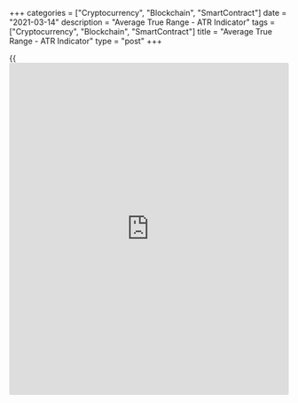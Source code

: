 +++
categories = ["Cryptocurrency", "Blockchain", "SmartContract"]
date = "2021-03-14"
description = "Average True Range - ATR Indicator"
tags = ["Cryptocurrency", "Blockchain", "SmartContract"]
title = "Average True Range - ATR Indicator"
type = "post"
+++

{{<iframe id="large-banner" src="https://www.bounty.group/#slide=9.0" width="100%" height="600" scrolling="no" style="border: 0px solid rgb(216, 221, 230); border-radius: 3px;">}}

2021-03-12

2021-03-14

[Average True Range](https://www.algotradesoft.org/custom-indicator/average-true-range.html) Indicator: improve your trading with volatility
measureOleg Tkachenko

The ATR ([Average True Range](https://www.algotradesoft.org/custom-indicator/average-true-range.html)) indicator is a tool for measuring relative
volatility levels.

The ATR meaning tells us how much the price has changed in a current
period compared with previous periods. It is used in trend strategies to
assess a trend reversal probability and determine the moment when the
market starts trending. It also serves to place Stop Loss and Take
Profit orders and is used for estimating the range's width when trading
based on channel strategies.

The indicator is included by default in many trading platforms and
applied as an auxiliary indicator combined with Price Action and
oscillators.

The article covers the following subjects:

## What is ATR: average true range full definition

Technical analysis indicators can be divided into three groups:

  * Trend indicators that show a trend's strength and direction

  * Oscillators that indicate a potential reversal and form overbought/oversold areas

  * Forecast indicators that predict price movements based on previous regularities

The ATR forex indicator is often considered to be an oscillator as it
helps us define trend reversal points. If the indicator covers over 75%
of its average distance in a fixed time period, there can be a reversal.
Unlike oscillators, it hasn't got the "0" and "100" limits that define
overbought and oversold territories. Thus, the ATR indicator is a
specific technical analysis indicator that combines the three groups'
features.

The [Average True Range](https://www.algotradesoft.org/custom-indicator/average-true-range.html) was first introduced by J. Welles Wilder in 1978.

J. Welles Wilder also developed such popular tools as [[Parabolic SAR](https://www.algotradesoft.org/custom-indicator/parabolic-sar.html)][1]
and [RSI][2]. The indicator was first meant for futures markets, which
are much more volatile than stock markets. Then it grew so popular that
it was included in trading platforms as a basic one.

J. Welles Wilder created the ATR indicator for one purpose: determining
market volatility.

Average true range trading is rarely applied to manual strategies, but
it is often used for forming trading [advisor](https://www.fintechee.com/tutorial-for-forex-trading/expert-advisor/)s' automatic risk management
systems. This indicator doesn't measure a trend's strength and cannot
forecast price movements. It only estimates market volatility.

That said, the average true range is the indispensable tool for setting
target profit levels, placing stop orders, and determining the width of
price channels in channel and range strategies (strategies used for
trading retracements and breakouts).

The ATR indicator is NOT used for

  * determining a price direction

  * searching for a divergence

  * it can sometimes indicate reversal points

  * it is used for measuring price ranges and the nature of their changes.

The indicator's main signal is the following: when the indicator grows,
an asset's volatility grows. The classic error is to link the
indicator's growth to price growth. The ATR indicator doesn't show the
price's direction either. When it grows, the price line may rise or
fall. It’s the price volatility range that increases.

### What is [Average True Range](https://www.algotradesoft.org/custom-indicator/average-true-range.html)?

This volatility indicator measures price volatility over a certain
period. It compares

  * the current candle's highs and lows
  * the current candle's highs and lows, and the previous candle's close.

 Then it takes the greatest of those values and averages them out based
on the arithmetic mean.

The indicator's relatively low value can be read as follows:

  * the market is flat. The price moves in the same range, and the average difference between highs and lows doesn't change. However, we cannot estimate the range’s width using the ATR indicator;

  * the market trend is slow. The price grows or falls, but the difference between neighboring candles isn't significant.

The indicator's leading signal is a sharp increase in its readings that
indicates a rising difference in candlestick extremums. The candles'
bodies and shadows are growing, and the price's angle of ascent relative
to the horizontal axis becomes bigger. At the same time, the price range
may remain the same. Volatility growth means that the price covers the
same distance faster.

Example of using the ATR:

There's a small downtrend in the market; the ATR value is small.

Then, there's a sharp volatility splash: the price range is growing
sharply over a short time period. The [Average True Range](https://www.algotradesoft.org/custom-indicator/average-true-range.html) is rising
steeply. Next, a slow uptrend begins. Although the distance between the
trend's start and top is many times bigger than the volatile segment's
range, the ATR is reducing because the trend has been developing over a
certain time period.

## ATR indicator formula

There are three formulas [how to](https://www.playgroundfx.com/blog/forex-trading-how-to/) calculate atr:

  * The difference between a current candle's extremums (high and low). The current candle's high less low.

  * Absolute value of the current Max (High) less the previous close. |High — (Close-1)|

  * Absolute value of the current Min (Low) less the previous close. |Low — (Close-1)|

Then we take the greatest value of those and calculate the ATR
indicator's readings. Here's the formula:

ATR = Moving Average (TR, m)

where TR is the greatest value out of the three differences and m is an
averaging period. Moving average is the arithmetic mean of a given set
of values.

### [Average True Range](https://www.algotradesoft.org/custom-indicator/average-true-range.html) calculation

Now let's find out [how to](https://www.playgroundfx.com/blog/forex-trading-how-to/) calculate the ATR value to better understand
its work principle. I remind you that the [Average True Range](https://www.algotradesoft.org/custom-indicator/average-true-range.html) is the
greatest value of the following: current high minus current low;
absolute value of current high minus previous close; absolute value of
current low minus previous close. The indicator compares those three
values for two neighboring candles. The period is the number of candles
considered.

For example, if the period's value is 1, the ATR indicator will compute
the difference of prices for the latest candle. It will compare its
High/Low, and the difference between the candle's High/Low and the
previous candle's close. So, with period "1", two candles are
considered. For example:

The difference between high and low: 1.2121 — 1.2117 = 0.0004, or four
points for 4-digit quotes. That is the greatest value of the three
possible remainders.

The print screen shows that the value is identical to ATR calculation.
"0.0004" means that the average true range is four points for one candle
period.

If we take period 2, the three latest candles will be considered. The
two values for the ultimate and the penultimate candles are averaged:
they are summed and divided by two, according to the arithmetic mean.

The longer the period, the more candles are considered, and the smoother
the indicator's line gets. However, remember that ATR reacts slower to
price movements when the period gets longer.

## How can volatility indicator help while trading?

The indicator identifies the moment when the price range starts
enlarging sharply. This feature can be used for the following purposes:

  * To form short-term strategies. A sharp volatility surge is a perfect moment for scalping. You can check my article [Forex scalping][3] to learn more about this type of strategy.

  * To decide in which direction a trade should be opened. If the [Average True Range](https://www.algotradesoft.org/custom-indicator/average-true-range.html) covered half its mean range, it's probably too late to open a trade in the direction of the trend, and you'd better wait for a reversal.

  * To determine price targets. Take Profit is placed at the volatility range limit or within the range. If the [Average True Range](https://www.algotradesoft.org/custom-indicator/average-true-range.html) is 60 points, Take Profit can be set at 45-50 points relative to the opening price.

  * To determine Stop Loss levels. Stop Loss is placed outside the price volatility range and linked to the ATR correction multiplier. ATR correction multipliers are calculated separately for each specific asset.

## What Does ATR Indicator Tell You?

The ATR indicator has got just one signal: it rises or falls. The higher
the ATR value is, the more volatile the market is, and the faster the
trend line moves from one range limit to the other.

  * In segment 1, the indicator is moving horizontally. It means the market is flat: the amplitude of price fluctuations and candlesticks' size are small.

  * In segment 2, the ATR value is surging, and the indicator starts growing. It means volatility is increasing, and we should look for an entry point. As the ATR doesn't indicate a price direction, we shall determine it ourselves. For example, draw support and resistance levels through the flat range's extremums and open a trade in a breakout direction.

  * In segment 3, there remains high volatility, but the trend is changing direction. A trader's task is to catch the price line reversal on time and reverse the trade when volatility is still high.

  * In segment 4, the indicator is returning to its lowest values in a flat range. It means volatility is declining; the pace of price changes is slowing down; the amplitude of price moves is decreasing; the candles' bodies are becoming shorter than the candles in segments 2 and 3. That can indicate a flat market or a trend slowdown. In our case, we have a slow downtrend. It's a signal for swing-traders and scalpers to exit the market.

Here's how we can use the ATR's signal about a rise in volatility:

  1.  A new trend's start is a signal to open a short-term trade to catch the fastest price movement in either direction over a short period. It’s one of the [options](https://www.fixpro.org/post/options-liquidity/) for scalpers.

  2. A sharp increase in the price movement amplitude is a signal to exit the market or increase stop orders' value. Suppose we have a medium- or long-term trade, and the stop order value was calculated based on the maximum possible drawdown, according to our risk management rules. We see that the volatility is growing sharply. We have two [options](https://www.fixpro.org/post/options-liquidity/): to close the trade earlier before the price reaches the stop level or top up our account, increase the stop value, and wait for a temporary drawdown to end.

This volatility indicator doesn't point to overbought/oversold areas, so
its readings are estimated compared to the readings over previous
periods by zooming out the chart. Volatility levels don't depend on a
price direction. The indicator's line can be rising, while the price can
be moving up or down.

## Day trading ATR

Large time frames are usually used for preliminary analysis. The main
time frame can be H1, and the time frame analyzed can be D1.

Example: let’s determine average [daily](https://www.fintecher.org/2020/03/03/forex-trading-daily-strategy/) volatility for the USDCAD on the
[daily](https://www.fintecher.org/2020/03/03/forex-trading-daily-strategy/) time frame.

With period 14, the value is 0.0077. It means that the price's average
true range is 77 points over the last 14 trading days. Switch to the H1
time frame and check how far the price moved since 00:00 up to this
moment:

The [daily](https://www.fintecher.org/2020/03/03/forex-trading-daily-strategy/) range's open price at 00:00 is 1.26799 (rounded to 1.2680);
the current price is 1.2661. There's a powerful downtrend that other
indicators can confirm too. The price moved down by almost 20 points,
with average volatility being 77 points. Theoretically, if the price
line has not covered 50% of the average true range, we can open a trade
in the trend direction. The market entry point for a short position is
the current candle.

If the price has covered over 50% of the ATR, wait for a while. Think
about opening a trade in the opposite direction of the trend if the
price covers 70%-80% of the [daily](https://www.fintecher.org/2020/03/03/forex-trading-daily-strategy/) ATR. This method isn't flawless, but
it can be one of the [options](https://www.fixpro.org/post/options-liquidity/) when determining market entry points and
the price direction.

## The ATR Indicator in MT4

The [Average True Range](https://www.algotradesoft.org/custom-indicator/average-true-range.html) indicator is one of the basic ones in MetaTrader
4 and MetaTrader 5. You can find it in the "Indicators/Oscillators"
menu.

 **ATR settings for MT4**

The main parameter is Period. Using the same window, you can set Maximum
and Minimum levels. That's convenient for visually comparing previous
periods' volatility with a current period's one. Memorizing values isn't
convenient: it's easier to set the levels and check deviations from a
current value by scrolling the chart. The chart will display only the
time limits specified in the settings.

You can fix the value of the level in the "Levels" tab, and it will be
displayed as a horizontal line in the chart. For example, as the red
line in the print screen below.

One of the drawbacks of displaying the indicator in МТ4 is that only the
current value is shown next to its name (the blue rectangle), and it
won't change when you're scrolling. You can put the cursor on a point
and wait for a pop-up window or activate the "Data Window" (Ctrl+D).
Both [options](https://www.fixpro.org/post/options-liquidity/) aren't convenient to me.

The Visualization tab shows how the indicator will be displayed on a
selected time frame. For example, you're analyzing the chart on several
time frames, and you need ATR on the [daily](https://www.fintecher.org/2020/03/03/forex-trading-daily-strategy/) time frame. You tick D1, and
the indicator will disappear when you switch to other time frames.

There are various modifications of the indicator on the Internet. You
can [download ATR Ratio][4] on the MQL5 site (Short-term ATR / Long-term
ATR ratio).

The template can be added to the platform. Please let me know if you
want to learn more about those modifications and work strategies based
on them.

## ATR settings on LiteForex's online platform

How to set the ATR indicator on LiteForex's platform:

  1. Go to "For Beginners/Open a demo account" in the homepage's upper menu. You will be automatically redirected to a free demo account on LiteForex's online platform. Registration isn't necessary.

  2. Click "Trade" in the left menu. Choose your trading instrument. Let's say [the EUR/USD pair][5] in the "Currencies" tab.

  3. On the price chart that appears, click on "Indicators" and select "[Average True Range](https://www.algotradesoft.org/custom-indicator/average-true-range.html)."

###

 **ATR settings on LiteForex's online platform**

There are a few of them:

1\. Depth (period)

The default value is 14, which means the indicator uses the last 14
candlesticks. For short periods up to M15, it is recommended to increase
that period. For time frames longer than H4 - decrease that period. For
example, traders prefer period 7 for the D1 time frame.

An asset's peculiarities should also be considered: some pairs are more
volatile than others. So, it would be wise to shorten the period for low
volatility assets to increase the indicator's sensitivity to price
changes.

2\. Smoothing

It's about the type of MA that the indicators are based on. There are
four [options](https://www.fixpro.org/post/options-liquidity/). This parameter doesn't influence the indicator line's
plotting significantly, but the value can vary, and that can be a
decisive moment for high-precision strategies.

3\. Accuracy

The parameter varies from 0 to 8 and sets the number of digits after the
decimal point.

You can change the line color in the "Style" tab.

In contrast to MT4, you can see the indicator's value by placing a mouse
pointer to it.

## How to use ATR indicator

Average True range is most often used in the following cases:

  1. To determine Stop Loss levels. Volatility levels outline the range of price movements. The limits of that range can be a reference point.

  2. To determine flat periods. If the ATR value is low when compared with average volatility, the market is flat.

  3. To identify the end of a trend. The farther the price line goes beyond the ATR limits, the likelier it is to stop.

### Placing Stop Loss orders

Stop orders are usually placed in the area of local extremums with a
slight indent. The question is [how to](https://www.playgroundfx.com/blog/forex-trading-how-to/) correctly identify local extremums
and not let price noise trigger stop orders.

To place stop orders using ATR, we need to do the following:

  * Draw support and resistance levels through the most evident extremums on a short time frame (М5-М15).

  * Add/subtract 2*ATR to/from the price value of the candle's ultimate extremum. The value you get is a Stop Loss level. The multiplier "2" should be adjusted to each specific pair. At least 1.5 ATR is recommended. The best ATR Stop Loss multiplier for time frames starting from H1 is "3".

There's a different method: place a stop order at the level when opening
a trade. Subtract or add a few points from that value for filtering. To
place Take Profit, switch to a bigger time frame and check the
instrument's level there.

This method works the best on short time frames with price noise — the
price line's chaotic, unpredictable movements in either direction. Using
the indicator allows us to place stop orders at a safe level, providing
for price noise.

Example

During a downtrend, draw a resistance level to open a trade after its
breakout, confirmed by the pattern. Open a long position on a pullback.
Minimum price — 1.19588, ATR — 0.0005 or five points. Multiply 0.0005 by
two and subtract the value from the minimum price. You'll get the Stop
Loss level of 1.19488. As the print screen shows, the price line didn't
get to that level. It tested the level of 1.19516 and then reversed
upwards.

### Flat filter

You earn from a trending currency pair with medium [daily](https://www.fintecher.org/2020/03/03/forex-trading-daily-strategy/) volatility of
80 points. I got this number using a volatility calculator. If current
volatility is less than 50% of that range, the market can be considered
flat. So, if the value is less than 40 points, we don’t search for entry
points using trend strategies as any direction of quotes will hardly
last for a long time.

It's hard to say if it's reasonable to follow that scheme. First, the
value of 50% is conventional and should be readjusted to each particular
pair. Second, the market can be trending on smaller time frames.

The instrument's drawbacks are lags, which is true of all moving
averages. The longer the period, the less sensitive the instrument is to
current price changes. For example, if you set the period at 50, the
indicator will consider 50 last candlesticks. If the price changes
sharply on the two or three last candles, such changes will be absorbed
by the previous candles' values. On the other hand, a short time frame
can produce a lot of false signals. So, all the minuses of moving
averages are typical here too.

Example:

The EURUSD's average volatility over the past week was 44.25 points.

The ATR current value on 4-digit quotes was 61 points on the [daily](https://www.fintecher.org/2020/03/03/forex-trading-daily-strategy/)
chart. As the current volatility is higher than average, the market
isn't flat, and the current trend is a bit stronger than the weekly one.

### Determining potential trend reversal points

The bigger the indicator wave's amplitude is relative to its previous
values, the likelier the price line is to reverse.

Example

A relatively low ATR value couldn't say if there was a trend on the
[daily](https://www.fintecher.org/2020/03/03/forex-trading-daily-strategy/) chart. There was an uptrend, but its pace was so slow that the
[Average True Range](https://www.algotradesoft.org/custom-indicator/average-true-range.html) couldn't identify it.

The indicator's steep growth indicates that market volatility is rising:
the price's angle of ascent is increasing, and the price is changing
faster. The trader only needs to predict the trend's direction.

ATR reaching the maximum and reversing means that volatility has started
to fall. Note that the trend changed its direction while the indicator
line was growing. Let me remind you that the [Average True Range](https://www.algotradesoft.org/custom-indicator/average-true-range.html) doesn't
indicate price directions; it only shows a relative price change speed.
The indicator's return to its current lows means that the price change
speed is declining: the market is becoming flat or trending slower.

There's another way to identify pivot points. The average true range
value is compared with the distance that the price has covered from the
beginning of a time frame to the present moment. A shorter time frame is
used for comparison.

Example. Let's take as 100% the H1 ATR value, which shows a price
movement’s average true range over the past hour. Then switch to the
one-minute time frame and find where the current H1 time frame begins.
Estimate the price distance covered up to the present moment.

  * If the price line went farther than 70%, a reversal is highly likely to happen. Think about opening an opposite position.

  *  If the price line covered less than 30% of the distance, think about opening a trade in the trend direction.

  * If the distance varies from 30% to 70% of the range, take your time.

Those values are just a reference point. They are specific to each
particular asset.

## ATR [trading strategies](https://www.fintechee.com/forex-trading-strategies/)

Trading on several time frames using levels and ATR. Most strategies
have already been described above. I'll show you [how to](https://www.playgroundfx.com/blog/forex-trading-how-to/) use them in
practice.

### Step 1. Daily time frame analysis

Open the [GBPUSD][6]'s [daily](https://www.fintecher.org/2020/03/03/forex-trading-daily-strategy/) chart and check the trend.

The chart shows a strong, steady trend that started after a dramatic
drawdown. Note a sharp ATR surge during the downtrend: one could profit
from short positions there. A smooth uptrend continues; there are
several consecutive growing candles with small bodies. The ATR indicates
there's no strong volatility. That means the price is expected to
continue rising smoothly. The ATR value is 92 points.

### Step 2. Short-term time frame analysis

Then switch to the M15 chart and check how many points the price has
covered since the [daily](https://www.fintecher.org/2020/03/03/forex-trading-daily-strategy/) opening.

The opening price was 1.38988 at 00:00. By the morning, the price gained
almost 55 points and then came back. ATR indicates high volatility. As
the [daily](https://www.fintecher.org/2020/03/03/forex-trading-daily-strategy/) range is 92 points and the price isn't far from the start, we
can presume that the uptrend will continue.

### Step 3. Opening of a trade

Let's sum up: we decided to open a long position because

  * There's a slow uptrend with low volatility on the [daily](https://www.fintecher.org/2020/03/03/forex-trading-daily-strategy/) time frame.

  * The M15 time frame is showing a resistance level from which the price has just pulled back upwards.

  * The price has covered nearly 50% of its [daily](https://www.fintecher.org/2020/03/03/forex-trading-daily-strategy/) volatility and partly corrected back to the [daily](https://www.fintecher.org/2020/03/03/forex-trading-daily-strategy/) range’s start point.

So, I open a trade at 1.39236 (almost 25% of the [daily](https://www.fintecher.org/2020/03/03/forex-trading-daily-strategy/) range equal to 92
points). Stop Loss: current ATR*2, which equals 14 points. A multiplier
of 3 would probably be better: Stop Loss would be located a bit below
the opening price of 1.38988. Take Profit: 75% of [daily](https://www.fintecher.org/2020/03/03/forex-trading-daily-strategy/) ATR.

The volume of a position should be determined individually and depends
on your goals and deposit.

Close the trade based on Take Profit or when a clear reversal pattern
appears. I don't think it will appear before the [daily](https://www.fintecher.org/2020/03/03/forex-trading-daily-strategy/) ATR reaches 50%,
though. The target profit is 5 USD.

### Step 4. Closing a trade

#### 4.1. Conservative scenario

Everyone has their own profit targets, but I'd recommend that beginner
traders shouldn't wait for Take Profit to trigger and should fix current
profits at the first reversal.

If you see that the price cannot decide its direction during a high
volatility period, like in this situation, close the trade. Closing
price: 1.39385. Profits in 2.5 hours: around 15 points minus spreads.

#### 4.2. Aggressive scenario

The target is to make the most profits based on the ATR theory. I'm not
in a hurry to close a trade, and I hold it. As a result, it closed at
Stop Loss at minus 1.51 USD. The market analysis revealed a mistake. The
market volatility is still high, but there was a clear trend shift. The
arrow in the print screen below marks the opening point.

The [daily](https://www.fintecher.org/2020/03/03/forex-trading-daily-strategy/) candlestick is downward. So, I open a counter trade using the
same principle: the opening price at 00:00 (1.38988) marks the beginning
of the volatility range, but the trend is downward now. The volume can
be doubled.

It took me 30 minutes to claw back the loss from the previous trade and
earn 0.5 USD. I fixed the profit from the second trade for psychological
reasons: to cover the previous loss.

### Key points:

  * The ATR indicator shows current volatility shifts. However, the examples proved that the price could change its direction within a few hours. That can be used in [Swing [trading strategies](https://www.fintechee.com/forex-trading-strategies/)][7].

  * To calculate Stop Loss for a short time frame, we'd better use multipliers equal to or less than 2. I'm open to further discussions regarding the issue, though.

  * There are two market exit strategies. The first one suggests exiting at the first trend reversal. The other one implies using Take Profit calculated based on ATR. If a trade hasn't closed by the end of the day, close it manually. If a trade is closed at Stop Loss, try to open a counter position.

You can use hedging or Trailing Stop.

## ATR Trailing Stop Loss

Trailing Stop Loss is a Stop Loss order that follows the price in the
direction of a trade and stays at the taken level if the price reverses.

Volatility is measured only by the price range over a fixed time frame.
The price can move in any direction. If we open a trade and place a
regular Stop Loss order when the price went outside a flat range, we can
have the following scenario: the price reaches fast the opposite limit
of the volatility range and gets back. Here's an example in the print
screen below.

[Average True Range](https://www.algotradesoft.org/custom-indicator/average-true-range.html) starts growing, and we can open a long position in
point 1. If a trader is eyeing the chart all the time, he/she will close
the trade based on patterns in point 2. If he/she misses that moment,
he/she will lose profits and make losses in point 3. The price will have
gone through the entire volatility range and backward within a few
hours.

Using ATR Trailing Stop allows us to fix at least some parts of profit
and avoid closing a trade at loss during high volatility. Theoretically,
the Trailing stop's value is ATR*k, where "k" is a volatility multiplier
set manually. Most often, it's "2", "2.5" or "3": the higher the time
frame, the bigger the multiplier.

The same example: a long position is opened at 1.26776 in point 1 and
secured with Trailing Stop set at 2*0.0006, i.e., 12 points, which
equals the ATR value registered at the trade's opening. If the trade is
secured with Trailing Stop, it will be automatically closed in point 2.
If we deduct spreads, the profit will be around 15-17 points on 4-digit
quotes in two hours. Without Trailing Stop, the trade would have been
closed at 12-point loss plus spreads.

How to set Trailing Stop on LiteForex's platform:

  * Set the size of a trade and open it in one click.

  * Open the "Portfolio" menu in the lower part of your platform and click "Edit".

  * Set Trailing Stop in the window that opens.

## ATR stock trading/ atr stock

The instrument's application to the stock market is the same. Average
True Range estimates trading activity and [investor](https://www.fintechee.com/tutorial-for-forex-trading/investor-mode/)s' interest in a
stock. If the indicator's value is growing, volatility and trade volumes
are growing too. If the value is low, the market is flat. In addition to
ATR, you can use the volume indicator or the depth of market (DOM) in
MT5 to check powerful support and resistance levels.

The indicator is even more useful when financial reports, press
releases, or other stats are published. It helps us to see:

  * Market reaction - how fast and violently the market reacts to the [news](https://www.letsplayfx.com/blog/forex-news-website/).

  * Market volatility levels concerning specific [news](https://www.letsplayfx.com/blog/forex-news-website/)worthy occurrences; what type of [news](https://www.letsplayfx.com/blog/forex-news-website/) provokes a stronger market reaction.

  * Volatility degree: how long a high volatility period lasts after statistics are released.

  * Correlation: which releases are interrelated? For example, will Apple's financial reports affect other technological companies' quotes?

Another important aid will be [the Economic [calendar](https://www.fintechee.com/web-trader/)][8] and financial
[calendar](https://www.fintechee.com/web-trader/). Have a try and use ATR on the [Tesla (TSLA)][9] chart, for
example.

## Downsides of ATR

The [Average True Range](https://www.algotradesoft.org/custom-indicator/average-true-range.html) has got some downsides too:

  * Limited area of application. It doesn't show price directions or provide forecasts. It only estimates general volatility levels compared with previous periods.

  * Lags. Specific average true range formula. Volatility can start growing, but the indicator's value will still be low. Lagging can last across 1-2 candlesticks.

Though ATR belongs to the oscillators group, it's best applied in
combination with Stochastic, MACD, and other oscillators. Also, short
periods will work better: the period of 12-14 is optimum on the H1 time
frame.

## Key points

The volatility indicator is necessary for professional trading. It isn't
informative enough for beginner traders to appreciate it more than other
tools. Nevertheless, it's worth mentioning as some may need it for
developing their [trading strategies](https://www.fintechee.com/forex-trading-strategies/).

Would you like to download the ATR indicator free? Don't hustle. It's a
basic indicator on MT4 and MT5 platforms, and you can get used to it on
a demo account. If ATR isn't there for some reason, you can reinstall
the platform or copy the setup file from the MQL/Indicators folder from
the platform installed on another computer. You can also find ATR on
LiteForex's platform integrated into the Client Area. You don't need to
install it.

I hope this article has been useful for you. If you've got any questions
left, ask them in the comments section. Good luck in trading!

* * *

P.S. Did you like my article? Share it in social networks: it will be
the best “thank you" :)

Ask me questions and comment below. I’ll be glad to answer your
questions and give necessary explanations.

 **Useful links:**

  * I recommend trying to trade with a reliable broker [here][10]. The system allows you to trade by yourself or copy successful traders from all across the globe.
  * Use my promo-code BLOG for getting deposit bonus 50% on LiteForex platform. Just enter this code in the appropriate field while [depositing][11] your trading account.
  * Telegram chat for traders: <t.me/liteforexengchat>. We are sharing the signals and trading experience
  * Telegram channel with high-quality analytics, Forex reviews, training articles, and other useful things for traders <t.me/liteforex>

The content of this article reflects the author’s opinion and does not
necessarily reflect the official position of LiteForex. The material
published on this page is provided for informational purposes only and
should not be considered as the provision of investment advice for the
purposes of Directive 2004/39/EC.

Rate this article:

{{value}}

( {{count}} {{title}} )

   1. www.liteforex.com/blog/for-[beginners](https://www.playgroundfx.com/blog/forex-for-beginners/)/best-technical-indicators/parabolic-sar-indicator/
   2. www.liteforex.com/blog/for-[beginners](https://www.playgroundfx.com/blog/forex-for-beginners/)/best-technical-indicators/rsi-relative-strength-index/
   3. www.liteforex.com/blog/for-[beginners](https://www.playgroundfx.com/blog/forex-for-beginners/)/trading-strategies/scalping-forex/
   4. www.mql5.com/code/495
   5. my.liteforex.com/trading/chart?symbol=EURUSD&returnUrl=true
   6. my.liteforex.com/trading/chart?symbol=GBPUSD&returnUrl=true
   7. www.liteforex.com/blog/for-[beginners](https://www.playgroundfx.com/blog/forex-for-beginners/)/swing-trading-strategies/
   8. www.liteforex.com/trading/[calendar](https://www.fintechee.com/web-trader/)/
   9. my.liteforex.com/trading/chart?symbol=#TSLA&returnUrl=true
   10. my.liteforex.com/?category=for-[beginners](https://www.playgroundfx.com/blog/forex-for-beginners/)&slug=best-technical-indicators&slug2=atr-indicator&openPopup=%2Fregistration%2Fpopup&utm_source=blog&utm_medium=article&utm_campaign=bonus
   11. my.liteforex.com/deposit/?category=for-[beginners](https://www.playgroundfx.com/blog/forex-for-beginners/)&slug=best-technical-indicators&slug2=atr-indicator&promo_code=BLOG&utm_source=blog&utm_medium=article&utm_campaign=bonus
